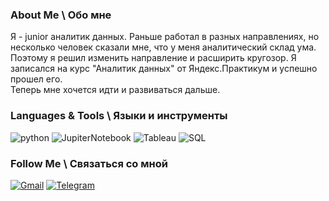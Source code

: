 ### About Me \ Обо мне
Я  - junior аналитик данных. 
Раньше работал в разных направлениях, но несколько человек сказали мне, что у меня аналитический склад ума. 
Поэтому я решил изменить направление и расширить кругозор.
Я записался на курс "Аналитик данных" от Яндекс.Практикум и успешно прошел его.   
Теперь мне хочется идти и развиваться дальше. 


### Languages & Tools \ Языки и инструменты
![python](https://img.shields.io/badge/-Python-69b5cc?style=for-the-badge&logo=Python)
![JupiterNotebook](https://img.shields.io/badge/-JupyterHub-69b5cc?style=for-the-badge&logo=Jupyter)
![Tableau](https://img.shields.io/badge/-Tableau-69b5cc?style=for-the-badge&logo=Tableau)
![SQL](https://img.shields.io/badge/-SQL-69b5cc?style=for-the-badge&logo=PostgreSQL)


### Follow Me \ Связаться со мной
[![Gmail](https://img.shields.io/badge/-mail-69b5cc?style=for-the-badge&logo=Gmail)](mailto:farfar929@gmail.com)
[![Telegram](https://img.shields.io/badge/-Telegram-69b5cc?style=for-the-badge&logo=Telegram)](https://t.me/Spuryyy)
